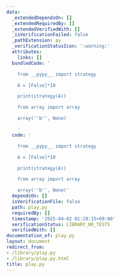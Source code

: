 ```yaml
---
data:
  _extendedDependsOn: []
  _extendedRequiredBy: []
  _extendedVerifiedWith: []
  _isVerificationFailed: false
  _pathExtension: py
  _verificationStatusIcon: ':warning:'
  attributes:
    links: []
  bundledCode: '

    from __pypy__ import strategy

    A = [False]*10

    print(strategy(A))

    from array import array

    array(''b'', None)

    '
  code: '

    from __pypy__ import strategy

    A = [False]*10

    print(strategy(A))

    from array import array

    array(''b'', None)'
  dependsOn: []
  isVerificationFile: false
  path: play.py
  requiredBy: []
  timestamp: '2025-04-02 01:29:15+09:00'
  verificationStatus: LIBRARY_NO_TESTS
  verifiedWith: []
documentation_of: play.py
layout: document
redirect_from:
- /library/play.py
- /library/play.py.html
title: play.py
---
```

